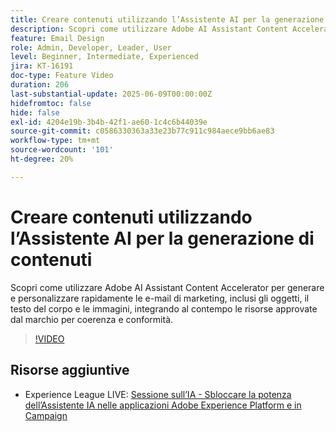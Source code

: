 ```yaml
---
title: Creare contenuti utilizzando l’Assistente AI per la generazione di contenuti
description: Scopri come utilizzare Adobe AI Assistant Content Accelerator per generare e personalizzare rapidamente le e-mail di marketing, inclusi gli oggetti, il testo del corpo e le immagini, integrando al contempo le risorse approvate dal marchio per coerenza e conformità.
feature: Email Design
role: Admin, Developer, Leader, User
level: Beginner, Intermediate, Experienced
jira: KT-16191
doc-type: Feature Video
duration: 206
last-substantial-update: 2025-06-09T00:00:00Z
hidefromtoc: false
hide: false
exl-id: 4204e19b-3b4b-42f1-ae60-1c4c6b44039e
source-git-commit: c0586330363a33e23b77c911c984aece9bb6ae83
workflow-type: tm+mt
source-wordcount: '101'
ht-degree: 20%

---
```


# Creare contenuti utilizzando l’Assistente AI per la generazione di contenuti

Scopri come utilizzare Adobe AI Assistant Content Accelerator per generare e personalizzare rapidamente le e-mail di marketing, inclusi gli oggetti, il testo del corpo e le immagini, integrando al contempo le risorse approvate dal marchio per coerenza e conformità.

>[!VIDEO](https://video.tv.adobe.com/v/3463772/?learn=on&enablevpops&captions=ita)

## Risorse aggiuntive

* Experience League LIVE: [Sessione sull’IA - Sbloccare la potenza dell’Assistente IA nelle applicazioni Adobe Experience Platform e in Campaign](https://experienceleague.adobe.com/it/docs/events/experience-league-live-recordings/episodes/exl-live-episode-09-26-24)
